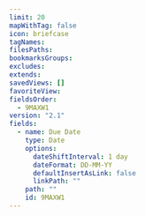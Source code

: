 ```yaml
---
limit: 20
mapWithTag: false
icon: briefcase
tagNames: 
filesPaths: 
bookmarksGroups: 
excludes: 
extends: 
savedViews: []
favoriteView: 
fieldsOrder:
  - 9MAXW1
version: "2.1"
fields:
  - name: Due Date
    type: Date
    options:
      dateShiftInterval: 1 day
      dateFormat: DD-MM-YY
      defaultInsertAsLink: false
      linkPath: ""
    path: ""
    id: 9MAXW1
---
```

